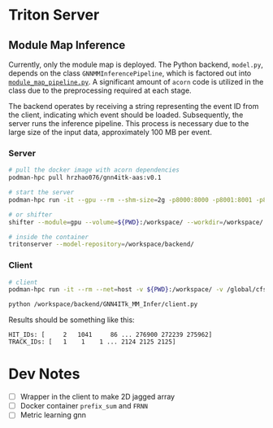 # Triton Server
## Module Map Inference 
Currently, only the module map is deployed. The Python backend, `model.py`, depends on the class `GNNMMInferencePipeline`, which is factored out into [`module_map_pipeline.py`](../standalone/module_map_pipeline.py). A significant amount of `acorn` code is utilized in the class due to the preprocessing required at each stage.  

The backend operates by receiving a string representing the event ID from the client, indicating which event should be loaded. Subsequently, the server runs the inference pipeline. This process is necessary due to the large size of the input data, approximately 100 MB per event.

### Server 
``` bash
# pull the docker image with acorn dependencies 
podman-hpc pull hrzhao076/gnn4itk-aas:v0.1

# start the server 
podman-hpc run -it --gpu --rm --shm-size=2g -p8000:8000 -p8001:8001 -p8002:8002 -v ${PWD}:/workspace/ -v /global/cfs/cdirs/m3443/data/GNN4ITk-aaS/dev_mm/:/global/cfs/cdirs/m3443/data/GNN4ITk-aaS/dev_mm/ hrzhao076/gnn4itk-aas:v0.1 /bin/bash

# or shifter 
shifter --module=gpu --volume=${PWD}:/workspace/ --workdir=/workspace/ --image=hrzhao076/gnn4itk-aas:v0.2 /bin/bash

# inside the container
tritonserver --model-repository=/workspace/backend/
```

### Client
``` bash 
# client 
podman-hpc run -it --rm --net=host -v ${PWD}:/workspace/ -v /global/cfs/cdirs/m3443/data/GNN4ITk-aaS/dev_mm/:/global/cfs/cdirs/m3443/data/GNN4ITk-aaS/dev_mm/ nvcr.io/nvidia/tritonserver:24.04-py3-sdk /bin/bash

python /workspace/backend/GNN4ITk_MM_Infer/client.py

```
Results should be something like this:  
```
HIT_IDs: [     2   1041     86 ... 276900 272239 275962]
TRACK_IDs: [   1    1    1 ... 2124 2125 2125]
```

# Dev Notes 
- [ ] Wrapper in the client to make 2D jagged array
- [ ] Docker container `prefix_sum` and `FRNN`  
- [ ] Metric learning gnn 
